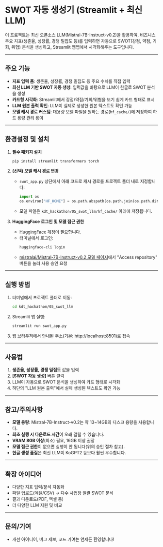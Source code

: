 # SWOT 자동 생성기 (Streamlit + 최신 LLM)

이 프로젝트는 최신 오픈소스 LLM(Mistral-7B-Instruct-v0.2)을 활용하여, 비즈니스 주요 지표(생존율, 성장률, 경쟁 밀집도 등)를 입력하면 자동으로 SWOT(강점, 약점, 기회, 위협) 분석을 생성하고, Streamlit 웹앱에서 시각화해주는 도구입니다.

---

## 주요 기능
- **지표 입력 폼**: 생존율, 성장률, 경쟁 밀집도 등 주요 수치를 직접 입력
- **최신 LLM 기반 SWOT 자동 생성**: 입력값을 바탕으로 LLM이 한글로 SWOT 분석을 생성
- **카드형 시각화**: Streamlit에서 강점/약점/기회/위협을 보기 쉽게 카드 형태로 표시
- **LLM 원본 출력 확인**: LLM이 실제로 생성한 원본 텍스트도 확인 가능
- **모델 캐시 경로 커스텀**: 대용량 모델 파일을 원하는 경로(`hf_cache/`)에 저장하여 하드 용량 관리 용이

---

## 환경설정 및 설치

1. **필수 패키지 설치**
   ```bash
   pip install streamlit transformers torch
   ```

2. **(선택) 모델 캐시 경로 변경**
   - `swot_app.py` 상단에서 아래 코드로 캐시 경로를 프로젝트 폴더 내로 지정합니다:
     ```python
     import os
     os.environ["HF_HOME"] = os.path.abspath(os.path.join(os.path.dirname(__file__), "hf_cache"))
     ```
   - 모델 파일은 `kdt_hackathon/05_swot_llm/hf_cache/` 아래에 저장됩니다.

3. **HuggingFace 로그인 및 모델 접근 권한**
   - [HuggingFace](https://huggingface.co/) 계정이 필요합니다.
   - 터미널에서 로그인:
     ```bash
     huggingface-cli login
     ```
   - [mistralai/Mistral-7B-Instruct-v0.2 모델 페이지](https://huggingface.co/mistralai/Mistral-7B-Instruct-v0.2)에서 "Access repository" 버튼을 눌러 사용 승인 요청

---

## 실행 방법

1. 터미널에서 프로젝트 폴더로 이동:
   ```bash
   cd kdt_hackathon/05_swot_llm
   ```
2. Streamlit 앱 실행:
   ```bash
   streamlit run swot_app.py
   ```
3. 웹 브라우저에서 안내된 주소(기본: http://localhost:8501)로 접속

---

## 사용법
1. **생존율, 성장률, 경쟁 밀집도** 값을 입력
2. **[SWOT 자동 생성]** 버튼 클릭
3. LLM이 자동으로 SWOT 분석을 생성하여 카드 형태로 시각화
4. 하단의 "LLM 원본 출력"에서 실제 생성된 텍스트도 확인 가능

---

## 참고/주의사항
- **모델 용량**: Mistral-7B-Instruct-v0.2는 약 13~14GB의 디스크 용량을 사용합니다.
- **최초 실행 시 다운로드 시간**이 오래 걸릴 수 있습니다.
- **VRAM 8GB 이상**(최소) 필요, 16GB 이상 권장
- **모델 접근 권한**이 없으면 실행이 안 됩니다(위의 승인 절차 참고).
- **한글 생성 품질**은 최신 LLM이 KoGPT2 등보다 훨씬 우수합니다.

---

## 확장 아이디어
- 다양한 지표 입력/분석 자동화
- 파일 업로드(엑셀/CSV) → 다수 사업장 일괄 SWOT 분석
- 결과 다운로드(PDF, 엑셀 등)
- 더 다양한 LLM 지원 및 비교

---

## 문의/기여
- 개선 아이디어, 버그 제보, 코드 기여는 언제든 환영합니다! 